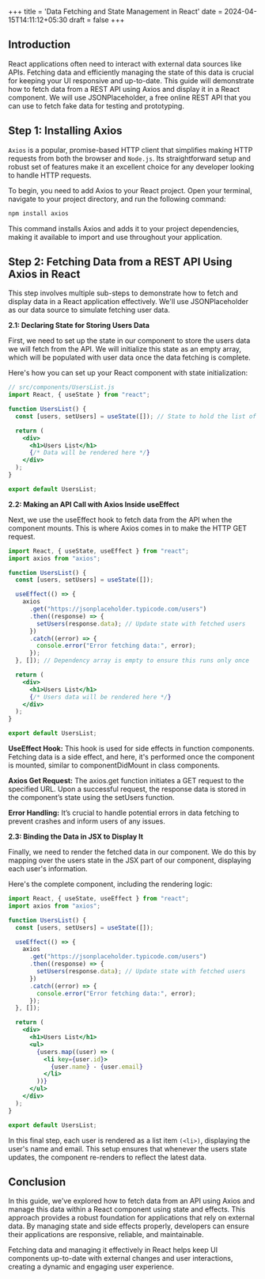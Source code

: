 +++
title = 'Data Fetching and State Management in React'
date = 2024-04-15T14:11:12+05:30
draft = false
+++

## Introduction

React applications often need to interact with external data sources like APIs. Fetching data and efficiently managing the state of this data is crucial for keeping your UI responsive and up-to-date. This guide will demonstrate how to fetch data from a REST API using Axios and display it in a React component. We will use JSONPlaceholder, a free online REST API that you can use to fetch fake data for testing and prototyping.

## Step 1: Installing Axios

`Axios` is a popular, promise-based HTTP client that simplifies making HTTP requests from both the browser and `Node.js`. Its straightforward setup and robust set of features make it an excellent choice for any developer looking to handle HTTP requests.

To begin, you need to add Axios to your React project. Open your terminal, navigate to your project directory, and run the following command:

```jsx
npm install axios
```

This command installs Axios and adds it to your project dependencies, making it available to import and use throughout your application.

## Step 2: Fetching Data from a REST API Using Axios in React

This step involves multiple sub-steps to demonstrate how to fetch and display data in a React application effectively. We'll use JSONPlaceholder as our data source to simulate fetching user data.

**2.1: Declaring State for Storing Users Data**

First, we need to set up the state in our component to store the users data we will fetch from the API. We will initialize this state as an empty array, which will be populated with user data once the data fetching is complete.

Here's how you can set up your React component with state initialization:

```jsx
// src/components/UsersList.js
import React, { useState } from "react";

function UsersList() {
  const [users, setUsers] = useState([]); // State to hold the list of users

  return (
    <div>
      <h1>Users List</h1>
      {/* Data will be rendered here */}
    </div>
  );
}

export default UsersList;
```

**2.2: Making an API Call with Axios Inside useEffect**

Next, we use the useEffect hook to fetch data from the API when the component mounts. This is where Axios comes in to make the HTTP GET request.

```jsx
import React, { useState, useEffect } from "react";
import axios from "axios";

function UsersList() {
  const [users, setUsers] = useState([]);

  useEffect(() => {
    axios
      .get("https://jsonplaceholder.typicode.com/users")
      .then((response) => {
        setUsers(response.data); // Update state with fetched users
      })
      .catch((error) => {
        console.error("Error fetching data:", error);
      });
  }, []); // Dependency array is empty to ensure this runs only once

  return (
    <div>
      <h1>Users List</h1>
      {/* Users data will be rendered here */}
    </div>
  );
}

export default UsersList;
```

**UseEffect Hook:** This hook is used for side effects in function components. Fetching data is a side effect, and here, it's performed once the component is mounted, similar to componentDidMount in class components.

**Axios Get Request:** The axios.get function initiates a GET request to the specified URL. Upon a successful request, the response data is stored in the component’s state using the setUsers function.

**Error Handling:** It’s crucial to handle potential errors in data fetching to prevent crashes and inform users of any issues.

**2.3: Binding the Data in JSX to Display It**

Finally, we need to render the fetched data in our component. We do this by mapping over the users state in the JSX part of our component, displaying each user's information.

Here's the complete component, including the rendering logic:

```jsx
import React, { useState, useEffect } from "react";
import axios from "axios";

function UsersList() {
  const [users, setUsers] = useState([]);

  useEffect(() => {
    axios
      .get("https://jsonplaceholder.typicode.com/users")
      .then((response) => {
        setUsers(response.data); // Update state with fetched users
      })
      .catch((error) => {
        console.error("Error fetching data:", error);
      });
  }, []);

  return (
    <div>
      <h1>Users List</h1>
      <ul>
        {users.map((user) => (
          <li key={user.id}>
            {user.name} - {user.email}
          </li>
        ))}
      </ul>
    </div>
  );
}

export default UsersList;
```

In this final step, each user is rendered as a list item `(<li>)`, displaying the user's name and email. This setup ensures that whenever the users state updates, the component re-renders to reflect the latest data.

## Conclusion

In this guide, we've explored how to fetch data from an API using Axios and manage this data within a React component using state and effects. This approach provides a robust foundation for applications that rely on external data. By managing state and side effects properly, developers can ensure their applications are responsive, reliable, and maintainable.

Fetching data and managing it effectively in React helps keep UI components up-to-date with external changes and user interactions, creating a dynamic and engaging user experience.
